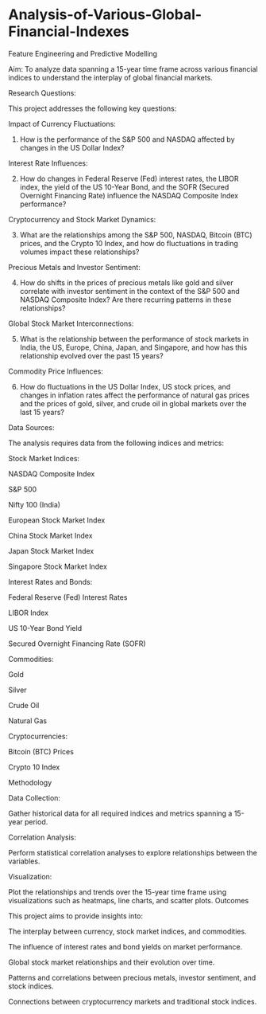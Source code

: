 # Analysis-of-Various-Global-Financial-Indexes
Feature Engineering  and  Predictive Modelling

Aim:
To analyze data spanning a 15-year time frame across various financial indices to understand the interplay of global financial markets.

Research Questions:

This project addresses the following key questions:

Impact of Currency Fluctuations:

1) How is the performance of the S&P 500 and NASDAQ affected by changes in the US Dollar Index?


Interest Rate Influences:

2) How do changes in Federal Reserve (Fed) interest rates, the LIBOR index, the yield of the US 10-Year Bond, and the SOFR (Secured Overnight Financing Rate) influence the NASDAQ Composite Index performance?


Cryptocurrency and Stock Market Dynamics:

3) What are the relationships among the S&P 500, NASDAQ, Bitcoin (BTC) prices, and the Crypto 10 Index, and how do fluctuations in trading volumes impact these relationships?

Precious Metals and Investor Sentiment:

4) How do shifts in the prices of precious metals like gold and silver correlate with investor sentiment in the context of the S&P 500 and NASDAQ Composite Index? Are there recurring patterns in these relationships?


Global Stock Market Interconnections:

5) What is the relationship between the performance of stock markets in India, the US, Europe, China, Japan, and Singapore, and how has this relationship evolved over the past 15 years?


Commodity Price Influences:

6) How do fluctuations in the US Dollar Index, US stock prices, and changes in inflation rates affect the performance of natural gas prices and the prices of gold, silver, and crude oil in global markets over the last 15 years?


Data Sources:

The analysis requires data from the following indices and metrics:


Stock Market Indices:

NASDAQ Composite Index

S&P 500

Nifty 100 (India)

European Stock Market Index

China Stock Market Index

Japan Stock Market Index

Singapore Stock Market Index


Interest Rates and Bonds:

Federal Reserve (Fed) Interest Rates

LIBOR Index

US 10-Year Bond Yield

Secured Overnight Financing Rate (SOFR)


Commodities:

Gold

Silver

Crude Oil

Natural Gas


Cryptocurrencies:

Bitcoin (BTC) Prices

Crypto 10 Index

Methodology


Data Collection:

Gather historical data for all required indices and metrics spanning a 15-year period.


Correlation Analysis:

Perform statistical correlation analyses to explore relationships between the variables.


Visualization:

Plot the relationships and trends over the 15-year time frame using visualizations such as heatmaps, line charts, and scatter plots.
Outcomes


This project aims to provide insights into:

The interplay between currency, stock market indices, and commodities.

The influence of interest rates and bond yields on market performance.

Global stock market relationships and their evolution over time.

Patterns and correlations between precious metals, investor sentiment, and stock indices.

Connections between cryptocurrency markets and traditional stock indices.
